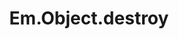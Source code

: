 ---
title: Em.Object.destroy
template: topic.jade
tags: [ object, destroy, delete, isDestroyed, isDestroying ]
description: set isDestroying to true and schedule removal of all bindings and observing for the end of run loop
arguments: []
---
